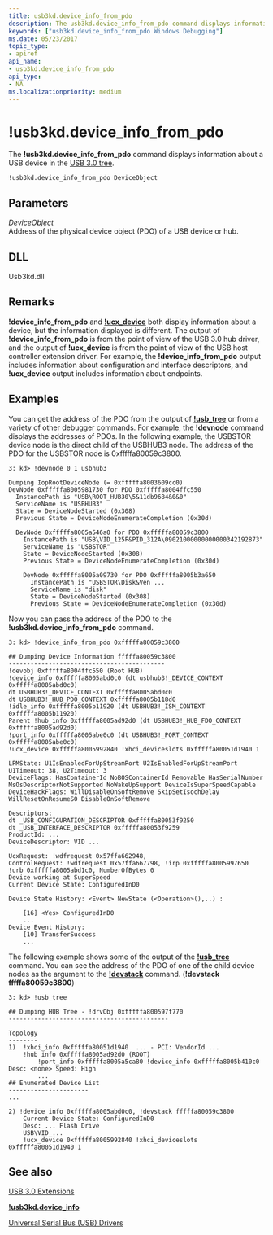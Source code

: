```yaml
---
title: usb3kd.device_info_from_pdo
description: The usb3kd.device_info_from_pdo command displays information about a USB device in the USB 3.0 tree.
keywords: ["usb3kd.device_info_from_pdo Windows Debugging"]
ms.date: 05/23/2017
topic_type:
- apiref
api_name:
- usb3kd.device_info_from_pdo
api_type:
- NA
ms.localizationpriority: medium
---
```


# !usb3kd.device\_info\_from\_pdo


The **!usb3kd.device\_info\_from\_pdo** command displays information about a USB device in the [USB 3.0 tree](usb-3-extensions.md#usb-3-tree).

```dbgcmd
!usb3kd.device_info_from_pdo DeviceObject
```

## <span id="ddk__devobj_dbg"></span><span id="DDK__DEVOBJ_DBG"></span>Parameters


<span id="_______DeviceObject______"></span><span id="_______deviceobject______"></span><span id="_______DEVICEOBJECT______"></span> *DeviceObject*   
Address of the physical device object (PDO) of a USB device or hub.

## <span id="DLL"></span><span id="dll"></span>DLL


Usb3kd.dll

Remarks
-------

**!device\_info\_from\_pdo** and [**!ucx\_device**](-usb3kd-ucx-device.md) both display information about a device, but the information displayed is different. The output of **!device\_info\_from\_pdo** is from the point of view of the USB 3.0 hub driver, and the output of **!ucx\_device** is from the point of view of the USB host controller extension driver. For example, the **!device\_info\_from\_pdo** output includes information about configuration and interface descriptors, and **!ucx\_device** output includes information about endpoints.

Examples
--------

You can get the address of the PDO from the output of [**!usb\_tree**](-usb3kd-usb-tree.md) or from a variety of other debugger commands. For example, the [**!devnode**](-devnode.md) command displays the addresses of PDOs. In the following example, the USBSTOR device node is the direct child of the USBHUB3 node. The address of the PDO for the USBSTOR node is 0xfffffa80059c3800.

```dbgcmd
3: kd> !devnode 0 1 usbhub3

Dumping IopRootDeviceNode (= 0xfffffa8003609cc0)
DevNode 0xfffffa8005981730 for PDO 0xfffffa8004ffc550
  InstancePath is "USB\ROOT_HUB30\5&11db9684&0&0"
  ServiceName is "USBHUB3"
  State = DeviceNodeStarted (0x308)
  Previous State = DeviceNodeEnumerateCompletion (0x30d)

  DevNode 0xfffffa8005a546a0 for PDO 0xfffffa80059c3800
    InstancePath is "USB\VID_125F&PID_312A\09021000000000000342192873"
    ServiceName is "USBSTOR"
    State = DeviceNodeStarted (0x308)
    Previous State = DeviceNodeEnumerateCompletion (0x30d)

    DevNode 0xfffffa8005a09730 for PDO 0xfffffa8005b3a650
      InstancePath is "USBSTOR\Disk&Ven ...
      ServiceName is "disk"
      State = DeviceNodeStarted (0x308)
      Previous State = DeviceNodeEnumerateCompletion (0x30d)
```

Now you can pass the address of the PDO to the **!usb3kd.device\_info\_from\_pdo** command.

```dbgcmd
3: kd> !device_info_from_pdo 0xfffffa80059c3800

## Dumping Device Information fffffa80059c3800
-------------------------------------------
!devobj 0xfffffa8004ffc550 (Root HUB)
!device_info 0xfffffa8005abd0c0 (dt usbhub3!_DEVICE_CONTEXT 0xfffffa8005abd0c0)
dt USBHUB3!_DEVICE_CONTEXT 0xfffffa8005abd0c0
dt USBHUB3!_HUB_PDO_CONTEXT 0xfffffa8005b118d0
!idle_info 0xfffffa8005b11920 (dt USBHUB3!_ISM_CONTEXT 0xfffffa8005b11920)
Parent !hub_info 0xfffffa8005ad92d0 (dt USBHUB3!_HUB_FDO_CONTEXT 0xfffffa8005ad92d0)
!port_info 0xfffffa8005abe0c0 (dt USBHUB3!_PORT_CONTEXT 0xfffffa8005abe0c0)
!ucx_device 0xfffffa8005992840 !xhci_deviceslots 0xfffffa80051d1940 1

LPMState: U1IsEnabledForUpStreamPort U2IsEnabledForUpStreamPort U1Timeout: 38, U2Timeout: 3
DeviceFlags: HasContainerId NoBOSContainerId Removable HasSerialNumber MsOsDescriptorNotSupported NoWakeUpSupport DeviceIsSuperSpeedCapable 
DeviceHackFlags: WillDisableOnSoftRemove SkipSetIsochDelay WillResetOnResumeS0 DisableOnSoftRemove 

Descriptors:
dt _USB_CONFIGURATION_DESCRIPTOR 0xfffffa80053f9250
dt _USB_INTERFACE_DESCRIPTOR 0xfffffa80053f9259
ProductId: ...
DeviceDescriptor: VID ...

UcxRequest: !wdfrequest 0x57ffa662948, 
ControlRequest: !wdfrequest 0x57ffa667798, !irp 0xfffffa8005997650 !urb 0xfffffa8005abd1c0, NumberOfBytes 0
Device working at SuperSpeed
Current Device State: ConfiguredInD0

Device State History: <Event> NewState (<Operation>(),..) :

    [16] <Yes> ConfiguredInD0 
    ...
Device Event History:
    [10] TransferSuccess
    ...
```

The following example shows some of the output of the [**!usb\_tree**](-usb3kd-usb-tree.md) command. You can see the address of the PDO of one of the child device nodes as the argument to the [**!devstack**](-devstack.md) command. (**!devstack fffffa80059c3800**)

```dbgcmd
3: kd> !usb_tree

## Dumping HUB Tree - !drvObj 0xfffffa800597f770
--------------------------------------------

Topology
--------
1)  !xhci_info 0xfffffa80051d1940  ... - PCI: VendorId ...
    !hub_info 0xfffffa8005ad92d0 (ROOT)
        !port_info 0xfffffa8005a5ca80 !device_info 0xfffffa8005b410c0 Desc: <none> Speed: High
        ...
## Enumerated Device List
----------------------
...

2) !device_info 0xfffffa8005abd0c0, !devstack fffffa80059c3800
    Current Device State: ConfiguredInD0
    Desc: ... Flash Drive
    USB\VID_...
    !ucx_device 0xfffffa8005992840 !xhci_deviceslots 0xfffffa80051d1940 1
```

## <span id="see_also"></span>See also


[USB 3.0 Extensions](usb-3-extensions.md)

[**!usb3kd.device\_info**](-usb3kd-device-info.md)

[Universal Serial Bus (USB) Drivers](../usbcon/index.md)

 

